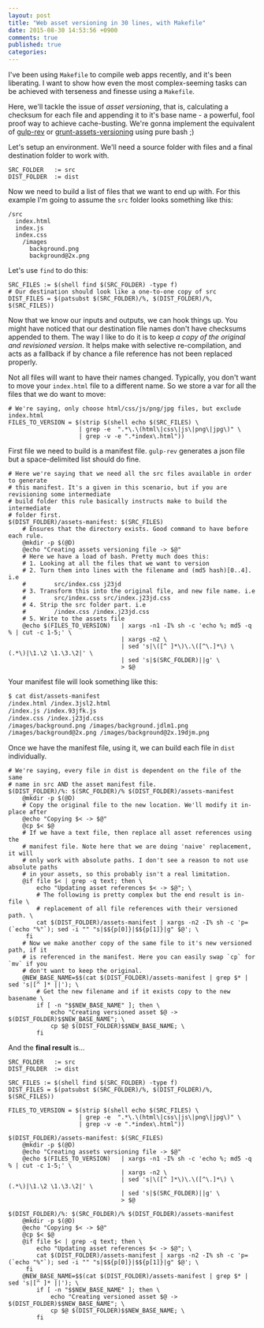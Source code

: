 ```yaml
---
layout: post
title: "Web asset versioning in 30 lines, with Makefile"
date: 2015-08-30 14:53:56 +0900
comments: true
published: true
categories: 
---
```


I've been using `Makefile` to compile web apps recently, and it's been
liberating. I want to show how even the most complex-seeming tasks can be
achieved with terseness and finesse using a `Makefile`.

Here, we'll tackle the issue of _asset versioning_, that is, calculating a
checksum for each file and appending it to it's base name - a powerful, fool
proof way to achieve cache-busting. We're gonna implement the equivalent of
[gulp-rev][gulp-rev] or [grunt-assets-versioning][grunt-assets-versioning] using
pure bash ;)

Let's setup an environment. We'll need a source folder with files and a final
destination folder to work with.

```make
SRC_FOLDER   := src
DIST_FOLDER  := dist
```

Now we need to build a list of files that we want to end up with. For this
example I'm going to assume the `src` folder looks something like this:

```
/src
  index.html
  index.js
  index.css
    /images
      background.png
      background@2x.png
```

Let's use `find` to do this:

```make
SRC_FILES := $(shell find $(SRC_FOLDER) -type f)
# Our destination should look like a one-to-one copy of src
DIST_FILES = $(patsubst $(SRC_FOLDER)/%, $(DIST_FOLDER)/%, $(SRC_FILES))
```

Now that we know our inputs and outputs, we can hook things up. You might have
noticed that our destination file names don't have checksums appended to
them. The way I like to do it is to keep _a copy of the original and revisioned
version_. It helps make with selective re-compilation, and acts as a fallback if
by chance a file reference has not been replaced properly.

Not all files will want to have their names changed. Typically, you don't want
to move your `index.html` file to a different name. So we store a var for all
the files that we do want to move:

```make
# We're saying, only choose html/css/js/png/jpg files, but exclude index.html
FILES_TO_VERSION = $(strip $(shell echo $(SRC_FILES) \
					| grep -e  ".*\.\(html\|css\|js\|png\|jpg\)" \
					| grep -v -e ".*index\.html"))
```

First file we need to build is a manifest file. `gulp-rev` generates a json file
but a space-delimited list should do fine.

```make
# Here we're saying that we need all the src files available in order to generate
# this manifest. It's a given in this scenario, but if you are revisioning some intermediate
# build folder this rule basically instructs make to build the intermediate
# folder first.
$(DIST_FOLDER)/assets-manifest: $(SRC_FILES)
	# Ensures that the directory exists. Good command to have before each rule.
	@mkdir -p $(@D)
	@echo "Creating assets versioning file -> $@"
	# Here we have a load of bash. Pretty much does this:
	# 1. Looking at all the files that we want to version
	# 2. Turn them into lines with the filename and (md5 hash)[0..4]. i.e
	#        src/index.css j23jd
	# 3. Transform this into the original file, and new file name. i.e
	#        src/index.css src/index.j23jd.css
	# 4. Strip the src folder part. i.e
	#        /index.css /index.j23jd.css
	# 5. Write to the assets file
	@echo $(FILES_TO_VERSION)   | xargs -n1 -I% sh -c 'echo %; md5 -q % | cut -c 1-5;' \
								| xargs -n2 \
								| sed 's|\([^ ]*\)\.\([^\.]*\) \(.*\)|\1.\2 \1.\3.\2|' \
								| sed 's|$(SRC_FOLDER)||g' \
								> $@
```

Your manifest file will look something like this:

```sh
$ cat dist/assets-manifest
/index.html /index.3jsl2.html
/index.js /index.93jfk.js
/index.css /index.j23jd.css
/images/background.png /images/background.jdlm1.png
/images/background@2x.png /images/background@2x.19djm.png
```

Once we have the manifest file, using it, we can build each file in `dist`
individually.

```make
# We're saying, every file in dist is dependent on the file of the same
# name in src AND the asset manifest file.
$(DIST_FOLDER)/%: $(SRC_FOLDER)/% $(DIST_FOLDER)/assets-manifest
	@mkdir -p $(@D)
	# Copy the original file to the new location. We'll modify it in-place after
	@echo "Copying $< -> $@"
	@cp $< $@
	# If we have a text file, then replace all asset references using the
	# manifest file. Note here that we are doing 'naive' replacement, it will
	# only work with absolute paths. I don't see a reason to not use absolute paths
	# in your assets, so this probably isn't a real limitation.
	@if file $< | grep -q text; then \
		echo "Updating asset references $< -> $@"; \
		# The following is pretty complex but the end result is in-file \
		# replacement of all file references with their versioned path. \
		cat $(DIST_FOLDER)/assets-manifest | xargs -n2 -I% sh -c 'p=(`echo "%"`); sed -i "" "s|$${p[0]}|$${p[1]}|g" $@'; \
	 fi
	# Now we make another copy of the same file to it's new versioned path, if it
	# is referenced in the manifest. Here you can easily swap `cp` for `mv` if you
	# don't want to keep the original.
	@NEW_BASE_NAME=$$(cat $(DIST_FOLDER)/assets-manifest | grep $* | sed 's|[^ ]* ||'); \
		# Get the new filename and if it exists copy to the new basename \
		if [ -n "$$NEW_BASE_NAME" ]; then \
			echo "Creating versioned asset $@ -> $(DIST_FOLDER)$$NEW_BASE_NAME"; \
			cp $@ $(DIST_FOLDER)$$NEW_BASE_NAME; \
		fi
```

And the **final result** is...

```make
SRC_FOLDER   := src
DIST_FOLDER  := dist

SRC_FILES := $(shell find $(SRC_FOLDER) -type f)
DIST_FILES = $(patsubst $(SRC_FOLDER)/%, $(DIST_FOLDER)/%, $(SRC_FILES))

FILES_TO_VERSION = $(strip $(shell echo $(SRC_FILES) \
					| grep -e  ".*\.\(html\|css\|js\|png\|jpg\)" \
					| grep -v -e ".*index\.html"))

$(DIST_FOLDER)/assets-manifest: $(SRC_FILES)
	@mkdir -p $(@D)
	@echo "Creating assets versioning file -> $@"
	@echo $(FILES_TO_VERSION)   | xargs -n1 -I% sh -c 'echo %; md5 -q % | cut -c 1-5;' \
								| xargs -n2 \
								| sed 's|\([^ ]*\)\.\([^\.]*\) \(.*\)|\1.\2 \1.\3.\2|' \
								| sed 's|$(SRC_FOLDER)||g' \
								> $@

$(DIST_FOLDER)/%: $(SRC_FOLDER)/% $(DIST_FOLDER)/assets-manifest
	@mkdir -p $(@D)
	@echo "Copying $< -> $@"
	@cp $< $@
	@if file $< | grep -q text; then \
		echo "Updating asset references $< -> $@"; \
		cat $(DIST_FOLDER)/assets-manifest | xargs -n2 -I% sh -c 'p=(`echo "%"`); sed -i "" "s|$${p[0]}|$${p[1]}|g" $@'; \
	 fi
	@NEW_BASE_NAME=$$(cat $(DIST_FOLDER)/assets-manifest | grep $* | sed 's|[^ ]* ||'); \
		if [ -n "$$NEW_BASE_NAME" ]; then \
			echo "Creating versioned asset $@ -> $(DIST_FOLDER)$$NEW_BASE_NAME"; \
			cp $@ $(DIST_FOLDER)$$NEW_BASE_NAME; \
		fi
```

[gulp-rev]: https://github.com/sindresorhus/gulp-rev
[grunt-assets-versioning]: https://github.com/theasta/grunt-assets-versioning
